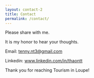 ```yaml
---
layout: contact-2
title: Contact
permalink: /contact/
---
```

Please share with me.

It is my honor to hear your thoughts.

Email: tenny.nt3@gmail.com

Linkedin: www.linkedin.com/in/thaontt

Thank you for reaching Tourism in Loupe!
